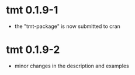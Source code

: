 # tmt 0.1.9-1

* the "tmt-package" is now submitted to cran

# tmt 0.1.9-2

* minor changes in the description and examples
